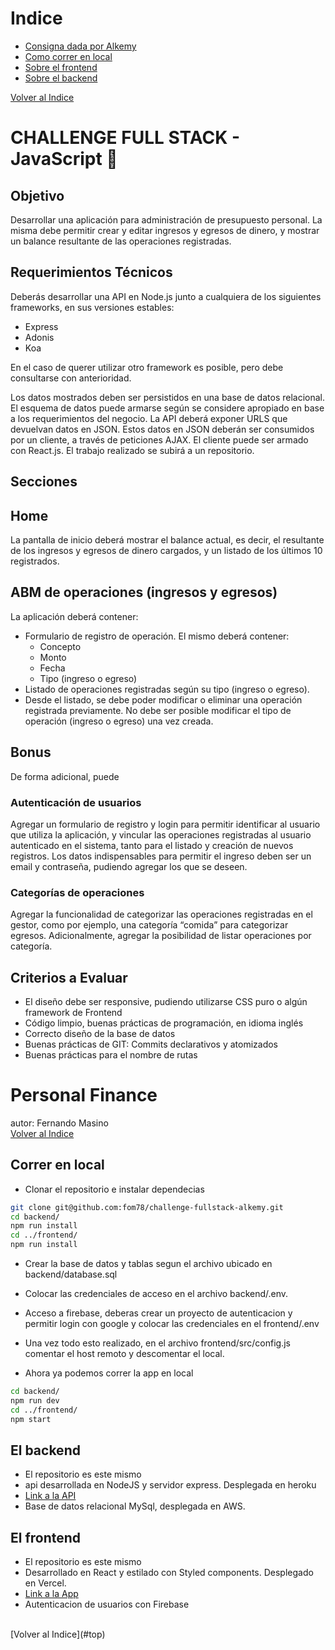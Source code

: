 <a name="top"></a>
# Indice

- [Consigna dada por Alkemy](#consigna)
- [Como correr en local](#runlocal)
- [Sobre el frontend](#frontend)
- [Sobre el backend](#backend)


<a name="consigna"></a>
[Volver al Indice](#top)

# CHALLENGE FULL STACK - JavaScript 🚀

## Objetivo

Desarrollar una aplicación para administración de presupuesto personal. La misma debe
permitir crear y editar ingresos y egresos de dinero, y mostrar un balance resultante de las
operaciones registradas.

## Requerimientos Técnicos

Deberás desarrollar una API en Node.js junto a cualquiera de los siguientes frameworks,
en sus versiones estables:

- Express
- Adonis
- Koa


En el caso de querer utilizar otro framework es posible, pero debe consultarse con
anterioridad.

Los datos mostrados deben ser persistidos en una base de datos relacional. El esquema de
datos puede armarse según se considere apropiado en base a los requerimientos del
negocio. La API deberá exponer URLS que devuelvan datos en JSON.
Estos datos en JSON deberán ser consumidos por un cliente, a través de peticiones AJAX.
El cliente puede ser armado con React.js.
El trabajo realizado se subirá a un repositorio.

## Secciones

## Home
La pantalla de inicio deberá mostrar el balance actual, es decir, el resultante de los
ingresos y egresos de dinero cargados, y un listado de los últimos 10 registrados.

## ABM de operaciones (ingresos y egresos)
La aplicación deberá contener:
- Formulario de registro de operación. El mismo deberá contener:
    - Concepto
    - Monto
    - Fecha
    - Tipo (ingreso o egreso)
- Listado de operaciones registradas según su tipo (ingreso o egreso).
- Desde el listado, se debe poder modificar o eliminar una operación registrada
previamente. No debe ser posible modificar el tipo de operación (ingreso o
egreso) una vez creada.

## Bonus

De forma adicional, puede
### Autenticación de usuarios
Agregar un formulario de registro y login para permitir identificar al usuario que utiliza la
aplicación, y vincular las operaciones registradas al usuario autenticado en el sistema,
tanto para el listado y creación de nuevos registros. Los datos indispensables para permitir
el ingreso deben ser un email y contraseña, pudiendo agregar los que se deseen.
### Categorías de operaciones
Agregar la funcionalidad de categorizar las operaciones registradas en el gestor, como por
ejemplo, una categoría “comida” para categorizar egresos. Adicionalmente, agregar la
posibilidad de listar operaciones por categoría.

##  Criterios a Evaluar
- El diseño debe ser responsive, pudiendo utilizarse CSS puro o algún framework
de Frontend
- Código limpio, buenas prácticas de programación, en idioma inglés
- Correcto diseño de la base de datos
- Buenas prácticas de GIT: Commits declarativos y atomizados
- Buenas prácticas para el nombre de rutas

# Personal Finance
autor: Fernando Masino
<br />
[Volver al Indice](#top)

<a name="runlocal"></a>
## Correr en local
- Clonar el repositorio e instalar dependecias
```bash
git clone git@github.com:fom78/challenge-fullstack-alkemy.git
cd backend/
npm run install
cd ../frontend/
npm run install
```
- Crear la base de datos y tablas segun el archivo ubicado en backend/database.sql
- Colocar las credenciales de acceso en el archivo backend/.env.
- Acceso a firebase, deberas crear un proyecto de autenticacion y permitir login con google y colocar las credenciales en el frontend/.env

- Una vez todo esto realizado, en el archivo frontend/src/config.js comentar el host remoto y descomentar el local.

- Ahora ya podemos correr la app en local
```bash
cd backend/
npm run dev
cd ../frontend/
npm start
```

<a name="backend"></a>
## El backend
- El repositorio es este mismo
- api desarrollada en NodeJS y servidor express. Desplegada en heroku
- [Link a la API](https://personal-finance-alkemy.herokuapp.com/api/v1)
- Base de datos relacional MySql, desplegada en AWS.

<a name="frontend"></a>
## El frontend
- El repositorio es este mismo
- Desarrollado en React y estilado con Styled components. Desplegado en Vercel.
- [Link a la App](https://challenge-fullstack-alkemy.vercel.app)
- Autenticacion de usuarios con Firebase

<br />
[Volver al Indice](#top)